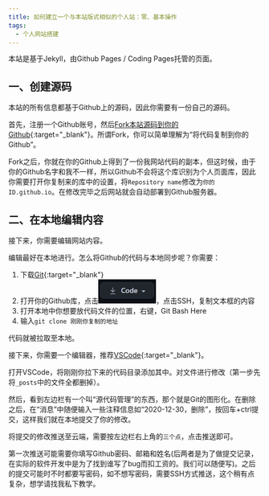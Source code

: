 ```yaml
---
title: 如何建立一个与本站版式相似的个人站：零、基本操作
tags: 
  - 个人网站搭建
---
```


本站是基于Jekyll，由Github Pages / Coding Pages托管的页面。  

## 一、创建源码

本站的所有信息都基于Github上的源码，因此你需要有一份自己的源码。

首先，注册一个Github账号，然后[Fork本站源码到你的Github](https://github.com/AmachiInori/AmachiInori.github.io/fork){:target="_blank"}。所谓Fork，你可以简单理解为“将代码复制到你的Github”。

Fork之后，你就在你的Github上得到了一份我网站代码的副本，但这时候，由于你的Github名字和我不一样，所以Github不会将这个库识别为个人页面库，因此你需要打开你复制来的库中的设置，将`Repository name`修改为`你的ID.github.io`。在修改完毕之后网站就会自动部署到Github服务器。

## 二、在本地编辑内容

接下来，你需要编辑网站内容。

编辑最好在本地进行。怎么将Github的代码与本地同步呢？你需要：

1. 下载[Git](https://git-scm.com/){:target="_blank"}
2. 打开你的Github库，点击![down](/assets/image/Teching/1.png)，点击SSH，复制文本框的内容
3. 打开本地中你想要放代码文件的位置，右键，Git Bash Here
4. 输入`git clone 刚刚你复制的地址`

代码就被拉取至本地。

接下来，你需要一个编辑器，推荐[VSCode](https://code.visualstudio.com/){:target="_blank"}。

打开VSCode，将刚刚你拉下来的代码目录添加其中。对文件进行修改（第一步先将`_posts`中的文件全都删掉）。

然后，看到左边栏有一个叫“源代码管理”的东西，那个就是Git的图形化。在删除之后，在“消息”中随便输入一些注释信息如“2020-12-30，删除”，按回车+ctrl提交，这样我们就在本地提交了你的修改。

将提交的修改推送至云端，需要按左边栏右上角的`三个点`，点击推送即可。

第一次推送可能需要你填写Github密码、邮箱和姓名(后两者是为了做提交记录，在实际的软件开发中是为了找到谁写了bug而扣工资的。我们可以随便写)。之后的提交可能时不时都要写密码，如不想写密码，需要SSH方式推送，这个稍有点复杂，想学请找我私下教学。